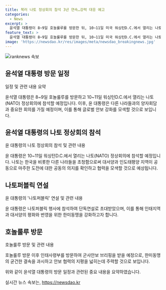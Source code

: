 ```yaml
---
title: 북러 나토 정상회의 참석 3년 연속…강력 대응 예고
categories:
  - News
excerpt: >
  윤석열 대통령이 8~9일 호놀룰루를 방문한 뒤, 10~11일 미국 워싱턴D.C.에서 열리는 나토(NATO) 정상회의에 참석한다. 이는 대한민국 정상으로서는 처음으로 3년 연속 나토 정상회의에 참석하는 것으로, 나토와의 연대를 강화하고 국제사회의 자유와 평화, 그리고 번영에 기여하는 글로벌 중추국가로서의 위상을 제고할 것이 기대된다. 또한, 나토 동맹국과 IP4 파트너들 간의 협력을 제도화하고, 정보, 사이버안보, 방위산업 분야의 공조기반을 강화할 것으로 전망된다. 윤 대통령은 체코, 스웨덴, 핀란드, 노르웨이 등 5개 나토회원국과 릴레이 양자회담을 가질 예정이며, 인도태평양(IP4) 3개국과의 협력을 강화할 것으로 예상된다.
feature_text: >
  윤석열 대통령이 8~9일 호놀룰루를 방문한 뒤, 10~11일 미국 워싱턴D.C.에서 열리는 나토(NATO) 정상회의에 참석한다. 이는 대한민국 정상으로서는 처음으로 3년 연속 나토 정상회의에 참석하는 것으로, 나토와의 연대를 강화하고 국제사회의 자유와 평화, 그리고 번영에 기여하는 글로벌 중추국가로서의 위상을 제고할 것이 기대된다. 또한, 나토 동맹국과 IP4 파트너들 간의 협력을 제도화하고, 정보, 사이버안보, 방위산업 분야의 공조기반을 강화할 것으로 전망된다. 윤 대통령은 체코, 스웨덴, 핀란드, 노르웨이 등 5개 나토회원국과 릴레이 양자회담을 가질 예정이며, 인도태평양(IP4) 3개국과의 협력을 강화할 것으로 예상된다.
image: 'https://newsdao.kr/res/images/meta/newsdao_breakingnews.jpg'
---
```


<p><img src="https://newsdao.kr/res/images/meta/newsdao_breakingnews.jpg" alt="ranknews 속보" /></p>

<h2 data-ke-size="size26">윤석열 대통령 방문 일정</h2>

<p data-ke-size="size16">일정 및 관련 내용 요약</p>

<p>윤석열 대통령은 8~9일 호놀룰루를 방문하고 10~11일 워싱턴D.C.에서 열리는 나토(NATO) 정상회의에 참석할 예정입니다. 이후, 윤 대통령은 다른 나라들과의 양자회담과 중요한 회의를 가질 예정이며, 이를 통해 글로벌 안보 강화를 모색할 것으로 보입니다.</p>

<h2 data-ke-size="size26">윤석열 대통령의 나토 정상회의 참석</h2>

<p data-ke-size="size16">윤 대통령의 나토 정상회의 참석 및 관련 내용</p>

<p>윤 대통령은 10~11일 워싱턴D.C.에서 열리는 나토(NATO) 정상회의에 참석할 예정입니다. 나토는 한국을 비롯한 다른 나라들을 초청함으로써 대서양과 인도태평양 지역이 공동으로 마주한 도전에 대한 공동의 의지를 확인하고 협력을 모색할 것으로 예상됩니다.</p>

<h2 data-ke-size="size26">나토퍼블릭 연설</h2>

<p data-ke-size="size16">윤 대통령의 '나토퍼블릭' 연설 및 관련 내용</p>

<p>윤 대통령은 나토퍼블릭 행사에 참석하여 단독연설로 초대받았으며, 이를 통해 인태지역과 대서양의 평화와 번영을 위한 한미동맹을 강화하고자 합니다.</p>

<h2 data-ke-size="size26">호놀룰루 방문</h2>

<p data-ke-size="size16">호놀룰루 방문 및 관련 내용</p>

<p>호놀룰루 방문 이후 인태사령부를 방문하여 군사안보 브리핑을 받을 예정으로, 한미동맹의 굳건한 결속을 과시하고 안보 협력의 지평을 넓히는데 주력할 것으로 보입니다.  </p>

<p>위와 같이 윤석열 대통령의 방문 일정과 관련된 중요 내용을 요약하였습니다.</p>
실시간 뉴스 속보는, <a href="https://newsdao.kr" rel="dofollow">https://newsdao.kr</a>


